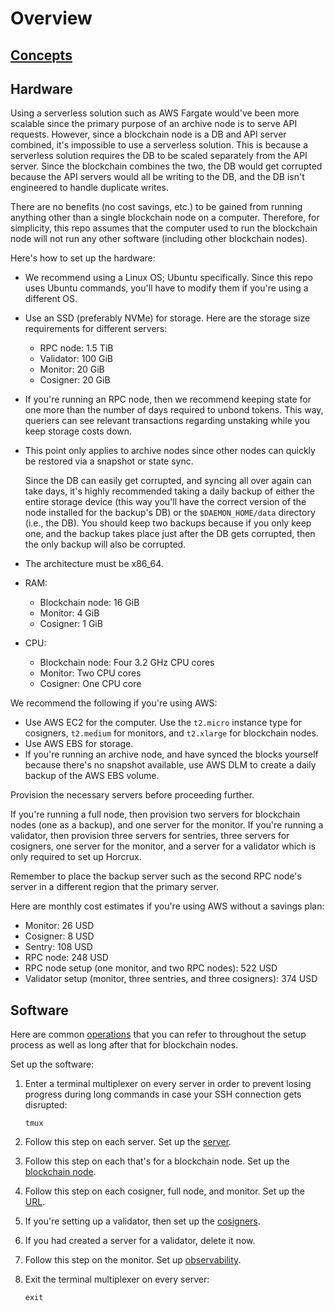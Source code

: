 # Overview

## [Concepts](concepts.md)

## Hardware

Using a serverless solution such as AWS Fargate would've been more scalable since the primary purpose of an archive node is to serve API requests. However, since a blockchain node is a DB and API server combined, it's impossible to use a serverless solution. This is because a serverless solution requires the DB to be scaled separately from the API server. Since the blockchain combines the two, the DB would get corrupted because the API servers would all be writing to the DB, and the DB isn't engineered to handle duplicate writes.

There are no benefits (no cost savings, etc.) to be gained from running anything other than a single blockchain node on a computer. Therefore, for simplicity, this repo assumes that the computer used to run the blockchain node will not run any other software (including other blockchain nodes).

Here's how to set up the hardware:
- We recommend using a Linux OS; Ubuntu specifically. Since this repo uses Ubuntu commands, you'll have to modify them if you're using a different OS.
- Use an SSD (preferably NVMe) for storage. Here are the storage size requirements for different servers:
    - RPC node: 1.5 TiB
    - Validator: 100 GiB
    - Monitor: 20 GiB
    - Cosigner: 20 GiB
- If you're running an RPC node, then we recommend keeping state for one more than the number of days required to unbond tokens. This way, queriers can see relevant transactions regarding unstaking while you keep storage costs down.
- This point only applies to archive nodes since other nodes can quickly be restored via a snapshot or state sync. 

    Since the DB can easily get corrupted, and syncing all over again can take days, it's highly recommended taking a daily backup of either the entire storage device (this way you'll have the correct version of the node installed for the backup's DB) or the `$DAEMON_HOME/data` directory (i.e., the DB). You should keep two backups because if you only keep one, and the backup takes place just after the DB gets corrupted, then the only backup will also be corrupted.
- The architecture must be x86_64.
- RAM:
    - Blockchain node: 16 GiB
    - Monitor: 4 GiB
    - Cosigner: 1 GiB
- CPU:
    - Blockchain node: Four 3.2 GHz CPU cores
    - Monitor: Two CPU cores
    - Cosigner: One CPU core

We recommend the following if you're using AWS:
- Use AWS EC2 for the computer. Use the `t2.micro` instance type for cosigners, `t2.medium` for monitors, and `t2.xlarge` for blockchain nodes.
- Use AWS EBS for storage.
- If you're running an archive node, and have synced the blocks yourself because there's no snapshot available, use AWS DLM to create a daily backup of the AWS EBS volume.

Provision the necessary servers before proceeding further.

If you're running a full node, then provision two servers for blockchain nodes (one as a backup), and one server for the monitor. If you're running a validator, then provision three servers for sentries, three servers for cosigners, one server for the monitor, and a server for a validator which is only required to set up Horcrux.

Remember to place the backup server such as the second RPC node's server in a different region that the primary server.

Here are monthly cost estimates if you're using AWS without a savings plan:
- Monitor: 26 USD
- Cosigner: 8 USD
- Sentry: 108 USD
- RPC node: 248 USD
- RPC node setup (one monitor, and two RPC nodes): 522 USD
- Validator setup (monitor, three sentries, and three cosigners): 374 USD

## Software

Here are common [operations](blockchain-node-operations.md) that you can refer to throughout the setup process as well as long after that for blockchain nodes.

Set up the software:
1. Enter a terminal multiplexer on every server in order to prevent losing progress during long commands in case your SSH connection gets disrupted:

    ```shell
    tmux
    ```
2. Follow this step on each server. Set up the [server](server-setup.md).
3. Follow this step on each that's for a blockchain node. Set up the [blockchain node](blockchain-node-setup.md).
4. Follow this step on each cosigner, full node, and monitor. Set up the [URL](url-setup.md).
5. If you're setting up a validator, then set up the [cosigners](cosigner-setup.md).
6. If you had created a server for a validator, delete it now.
7. Follow this step on the monitor. Set up [observability](observability/observability.md).
8. Exit the terminal multiplexer on every server:

    ```shell
    exit
    ```
